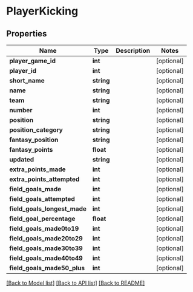# PlayerKicking

## Properties
Name | Type | Description | Notes
------------ | ------------- | ------------- | -------------
**player_game_id** | **int** |  | [optional] 
**player_id** | **int** |  | [optional] 
**short_name** | **string** |  | [optional] 
**name** | **string** |  | [optional] 
**team** | **string** |  | [optional] 
**number** | **int** |  | [optional] 
**position** | **string** |  | [optional] 
**position_category** | **string** |  | [optional] 
**fantasy_position** | **string** |  | [optional] 
**fantasy_points** | **float** |  | [optional] 
**updated** | **string** |  | [optional] 
**extra_points_made** | **int** |  | [optional] 
**extra_points_attempted** | **int** |  | [optional] 
**field_goals_made** | **int** |  | [optional] 
**field_goals_attempted** | **int** |  | [optional] 
**field_goals_longest_made** | **int** |  | [optional] 
**field_goal_percentage** | **float** |  | [optional] 
**field_goals_made0to19** | **int** |  | [optional] 
**field_goals_made20to29** | **int** |  | [optional] 
**field_goals_made30to39** | **int** |  | [optional] 
**field_goals_made40to49** | **int** |  | [optional] 
**field_goals_made50_plus** | **int** |  | [optional] 

[[Back to Model list]](../README.md#documentation-for-models) [[Back to API list]](../README.md#documentation-for-api-endpoints) [[Back to README]](../README.md)


